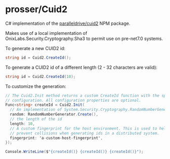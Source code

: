 # prosser/Cuid2

C# implementation of the [paralleldrive/cuid2](https://github.com/paralleldrive/cuid2) NPM package.

Makes use of a local implementation of OnixLabs.Security.Cryptography.Sha3 to permit use on pre-net7.0 systems. 

To generate a new CUID2 id:

```csharp
string id = Cuid2.CreateId();
```

To generate a CUID2 id of a different length (2 - 32 characters are valid):

```csharp
string id = Cuid2.CreateId(10);
```

To customize the generation:

```csharp
// The Cuid2.Init method returns a custom CreateId function with the specified
// configuration. All configuration properties are optional.
Func<string> createId = Cuid2.Init(
  // An implementation of System.Security.Cryptography.RandomNumberGenerator
  random: RandomNumberGenerator.Create(),
  // the length of the id
  length: 10,
  // A custom fingerprint for the host environment. This is used to help
  // prevent collisions when generating ids in a distributed system.
  fingerprint: 'a-custom-host-fingerprint',
});

Console.WriteLine($"{createId()} {createId()} {createId()}");
```